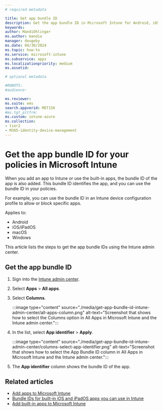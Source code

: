 ```yaml
---
# required metadata

title: Get app bundle ID
description: Get the app bundle ID in Microsoft Intune for Android, iOS/iPadOS, macOS, and Windows apps. Use the bundle ID in your app policies, device configuration profiles, enrollment policies, and compliance policies in Microsoft Intune.
keywords:
author: MandiOhlinger
ms.author: mandia
manager: dougeby
ms.date: 04/30/2024
ms.topic: how-to
ms.service: microsoft-intune
ms.subservice: apps
ms.localizationpriority: medium
ms.assetid:

# optional metadata

#ROBOTS:
#audience:

ms.reviewer:
ms.suite: ems
search.appverid: MET150
#ms.tgt_pltfrm:
ms.custom: intune-azure
ms.collection:
- tier2
- M365-identity-device-management
---
```


# Get the app bundle ID for your policies in Microsoft Intune

When you add an app to Intune or use the built-in apps, the bundle ID of the app is also added. This bundle ID identifies the app, and you can use the bundle ID in your policies.

For example, you can use the bundle ID in an Intune device configuration profile to allow or block specific apps.

Applies to:

- Android
- iOS/iPadOS
- macOS
- Windows

This article lists the steps to get the app bundle IDs using the Intune admin center.

## Get the app bundle ID

1. Sign into the [Intune admin center](https://go.microsoft.com/fwlink/?linkid=2109431).
1. Select **Apps** > **All apps**.
1. Select **Columns**.

    :::image type="content" source="./media/get-app-bundle-id-intune-admin-center/all-apps-column.png" alt-text="Screenshot that shows how to select the Columns option in All Apps in Microsoft Intune and the Intune admin center.":::

1. In the list, select **App identifier** > **Apply**.

    :::image type="content" source="./media/get-app-bundle-id-intune-admin-center/columns-select-app-identifier.png" alt-text="Screenshot that shows how to select the App Bundle ID column in All Apps in Microsoft Intune and the Intune admin center.":::

1. The **App identifier** column shows the bundle ID of the app.

## Related articles

- [Add apps to Microsoft Intune](../apps/apps-add.md)
- [Bundle IDs for built-in iOS and iPadOS apps you can use in Intune](../configuration/bundle-ids-built-in-ios-apps.md)
- [Add built-in apps to Microsoft Intune](../apps/apps-add-built-in.md)

